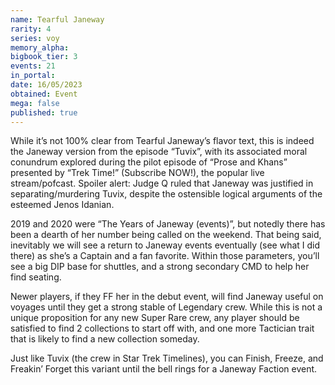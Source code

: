 ```yaml
---
name: Tearful Janeway
rarity: 4
series: voy
memory_alpha:
bigbook_tier: 3
events: 21
in_portal:
date: 16/05/2023
obtained: Event
mega: false
published: true
---
```


While it’s not 100% clear from Tearful Janeway’s flavor text, this is indeed the Janeway version from the episode “Tuvix”, with its associated moral conundrum explored during the pilot episode of “Prose and Khans” presented by “Trek Time!” (Subscribe NOW!), the popular live stream/pofcast.  Spoiler alert: Judge Q ruled that Janeway was justified in separating/murdering Tuvix, despite the ostensible logical arguments of the esteemed Jenos Idanian.

2019 and 2020 were “The Years of Janeway (events)”, but notedly there has been a dearth of her number being called on the weekend.  That being said, inevitably we will see a return to Janeway events eventually (see what I did there) as she’s a Captain and a fan favorite.  Within those parameters, you’ll see a big DIP base for shuttles, and a strong secondary CMD to help her find seating.

Newer players, if they FF her in the debut event, will find Janeway useful on voyages until they get a strong stable of Legendary crew.  While this is not a unique proposition for any new Super Rare crew, any player should be satisfied to find 2 collections to start off with, and one more Tactician trait that is likely to find a new collection someday.

Just like Tuvix (the crew in Star Trek Timelines), you can Finish, Freeze, and Freakin’ Forget this variant until the bell rings for a Janeway Faction event.
